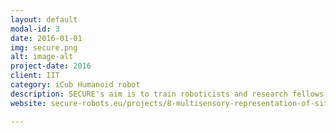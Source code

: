 ```yaml
---
layout: default
modal-id: 3
date: 2016-01-01
img: secure.png
alt: image-alt
project-date: 2016
client: IIT
category: iCub Humanoid robot
description: SECURE's aim is to train roboticists and research fellows on the cognitive and interaction level of robot safety. These fellows should then be able to cope with the new challenges for safety that come with the increased complexity in human work and living spaces. They also need to be familiar with safety concepts and solutions for a multitude of robotic platforms. Therefore, the SECURE network aims to train fellows on innovative scientific and technological requirements for safe human-robot interaction and will employ several of the currently best robot platforms in Europe.
website: secure-robots.eu/projects/8-multisensory-representation-of-situations/

---
```


